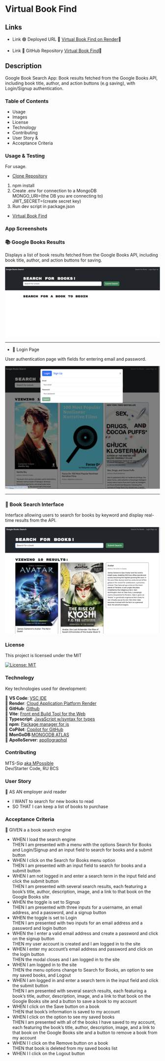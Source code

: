 # Virtual Book Find

## Links

- Link 🟢 Deployed URL 🔹 [Virtual Book Find on Render](https://search1-b5ob.onrender.com/)🔹

- Link 🔴 GitHub Repository [Virtual Book Find](https://github.com/MTS-sip/search1)🔴

## Description

Google Book Search App: Book results fetched from the Google Books API, including book title, author, and action buttons (e.g saving), with Login/Signup authentication.

### Table of Contents

- Usage
- Images
- License
- Technology
- Contributing
- User Story &
- Acceptance Criteria

### Usage & Testing

For usage.

- [Clone Repository](https://github.com/MTS-sip/search1)

1. npm install<br>
2. Create .env for connection to a MongoDB<br>
   MONGO_URI=(the DB you are connecting to)<br>
   JWT_SECRET=(create secret key)<br>
3. Run dev script in package.json<br>

- [Virtual Book Find](https://github.com/MTS-sip/search1)

### App Screenshots

### 📚 Google Books Results

Displays a list of book results fetched from the Google Books API, including book title, author, and action buttons for saving.

![Google Books Results](./client/src/assets/GooGleBooks.png)

---

- 🔐 Login Page

User authentication page with fields for entering email and password.

![Login Page](./client/src/assets/Login.png)

---

### 🔎 Book Search Interface

Interface allowing users to search for books by keyword and display real-time results from the API.

![Search Interface](./client/src/assets/search.png)

### License

This project is licensed under the MIT<br>

[![License: MIT](https://img.shields.io/badge/License-MIT-yellow.svg)](https://opensource.org/licenses/MIT)

### Technology

Key technologies used for development:

🔹 **VS Code**: [VSC IDE](https://code.visualstudio.com/)<br>
🔹 **Render**: [Cloud Application Platform Render](https://render.com/)<br>
🔹 **GitHub**: [Github](https://github.com/)<br>
🔹 **Vite**: [ Front end Build Tool for the Web](https://vite.dev/)<br>
🔹 **Typescript**: [JavaScript w/syntax for types ](https://www.w3schools.com/typescript/typescript_intro.php)<br>
🔹 **npm**: [Package manager for js](https://www.npmjs.com/)<br>
🔹 **CoPilot**: [Copilot for GitHub](https://github.com/features/copilot?ef_id=_k_Cj0KCQjw4v6-BhDuARIsALprm30F26jOBa_tX-MdbRzSHmPNFiQCmfhZXt1XYobPc8mf7E3NM44SAmQaAipREALw_wcB_k_&OCID=AIDcmmb150vbv1_SEM__k_Cj0KCQjw4v6-BhDuARIsALprm30F26jOBa_tX-MdbRzSHmPNFiQCmfhZXt1XYobPc8mf7E3NM44SAmQaAipREALw_wcB_k_&gad_source=1&gclid=Cj0KCQjw4v6-BhDuARIsALprm30F26jOBa_tX-MdbRzSHmPNFiQCmfhZXt1XYobPc8mf7E3NM44SAmQaAipREALw_wcB)<br>
🔹 **MonGoDB**:[MONGODB ATLAS](https://www.mongodb.com/)<br>
🔹 **ApolloServer**: [apollographql](https://www.apollographql.com/docs/apollo-server)

### Contributing

MTS-Sip [aka MPossible](https://github.com/MTS-sip)<br>
Dev/Starter Code, RU BCS

### User Story

🔹 AS AN employer avid reader

- I WANT to search for new books to read
- SO THAT I can keep a list of books to purchase

### Acceptance Criteria

🔹 GIVEN a a book search engine

- WHEN I load the search engine <br>
  THEN I am presented with a menu with the options Search for Books and Login/Signup and an input field to search for books and a submit button
- WHEN I click on the Search for Books menu option <br>
  THEN I am presented with an input field to search for books and a submit button
- WHEN I am not logged in and enter a search term in the input field and click the submit button<br>
  THEN I am presented with several search results, each featuring a book’s title, author, description, image, and a link to that book on the Google Books site
- WHEN the toggle is set to Signup <br>
  THEN I am presented with three inputs for a username, an email address, and a password, and a signup button
- WHEN the toggle is set to Login <br>
  THEN I am presented with two inputs for an email address and a password and login button
- WHEN the I enter a valid email address and create a password and click on the signup button <br>
  THEN my user account is created and I am logged in to the site
- WHEN I enter my account’s email address and password and click on the login button<br>
  THEN the modal closes and I am logged in to the site
- WHEN I am logged in to the site<br>
  THEN the menu options change to Search for Books, an option to see my saved books, and Logout
- WHEN I am logged in and enter a search term in the input field and click the submit button<br>
  THEN I am presented with several search results, each featuring a book’s title, author, description, image, and a link to that book on the Google Books site and a button to save a book to my account
- WHEN I click on the Save button on a book<br>
  THEN that book’s information is saved to my account
- WHEN I click on the option to see my saved books<br>
  THEN I am presented with all of the books I have saved to my account, each featuring the book’s title, author, description, image, and a link to that book on the Google Books site and a button to remove a book from my account
- WHEN I I click on the Remove button on a book<br>
  THEN that book is deleted from my saved books list
- WHEN I I click on the Logout button<br>
